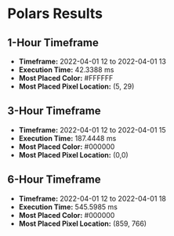 # Polars Results
## 1-Hour Timeframe
- **Timeframe:** 2022-04-01 12 to 2022-04-01 13
- **Execution Time:** 42.3388 ms
- **Most Placed Color:** #FFFFFF
- **Most Placed Pixel Location:** (5, 29)
## 3-Hour Timeframe
- **Timeframe:** 2022-04-01 12 to 2022-04-01 15
- **Execution Time:** 187.4448 ms
- **Most Placed Color:** #000000
- **Most Placed Pixel Location:** (0,0)
## 6-Hour Timeframe
- **Timeframe:** 2022-04-01 12 to 2022-04-01 18
- **Execution Time:** 545.5985 ms
- **Most Placed Color:** #000000
- **Most Placed Pixel Location:** (859, 766)